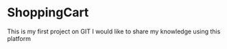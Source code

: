 # ShoppingCart
This is my first project on GIT
I would like to share my knowledge using this platform
